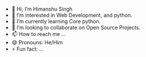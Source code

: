 - 👋 Hi, I’m Himanshu Singh
- 👀 I’m interested in Web Development, and python.
- 🌱 I’m currently learning Core python.
- 💞️ I’m looking to collaborate on Open Source Projects.
- 📫 How to reach me ...
- 😄 Pronouns: He/Him
- ⚡ Fun fact: ...

<!---
himanshu-k-2004/himanshu-k-2004 is a ✨ special ✨ repository because its `README.md` (this file) appears on your GitHub profile.
You can click the Preview link to take a look at your changes.
--->
